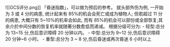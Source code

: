 ![[GCS评分.png]]
「昏迷指数」，可以做为预后的参考。
就头部外伤为例, 一开始为 3 或 4 分的病患, 统计起来有 85%的机会会死亡或成为植物人; 但若超过 11 分的病患, 大概只有 5~10%的机率会如此, 而有 85%的机会可以部份或全部恢复;其余介於中间分数的恢复机率就随著分数愈低而递减。 
根据分级可分为: 
	- 轻型:总分为 13~15 分,伤后意识障碍 20 分钟以内。 
	- 中型:总分为 9~12 分,伤后意识障碍 20 分钟~6 小时。 
	- 重型:总分为 3 ~ 8 分,伤后昏迷或再次昏迷 6 小时以上